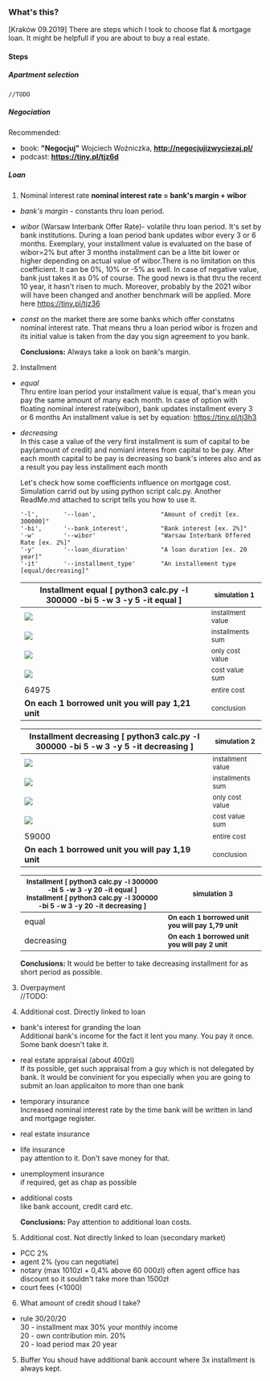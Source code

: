 ### What's this?
[Kraków 09.2019]
There are steps which I took to choose flat & mortgage loan.
It might be helpfull if you are about to buy a real estate.

#### Steps
##### Apartment selection
    //TODO 

##### Negociation
Recommended:
* book: **"Negocjuj"** Wojciech Woźniczka, **http://negocjujizwyciezaj.pl/**
* podcast: **https://tiny.pl/tjz6d**

##### Loan
1. Nominal interest rate
    **nominal interest rate = bank's margin + wibor**

  * *bank's margin* - constants thru loan period.
  * *wibor* (Warsaw Interbank Offer Rate)- volatile thru loan period.
    It's set by bank institutions. During a loan period bank updates wibor every 3 or 6 months.
    Exemplary, your installment value is evaluated on the base of wibor=2% but after 3 months installment
    can be a litte bit lower or higher depending on actual value of wibor.There is no limitation on this 
    coefficient. It can be 0%, 10% or -5% as well. In case of negative value, bank just takes it as 0% of course.
    The good news is that thru the recent 10 year, it hasn't risen to much. Moreover, probably by the 2021 wibor will have been
    changed and another benchmark will be applied. More here https://tiny.pl/tjz36
    
  * *const* on the market there are some banks which offer constatns nominal interest rate.
    That means thru a loan period wibor is frozen and its initial value is taken from the day you sign agreement to you bank.
    
    __Conclusions:__
    Always take a look on bank's margin.

2. Installment
  * *equal*<br/>
    Thru entire loan period your installment value is equal, that's mean you pay the same amount of many each month.
    In case of option with floating nominal interest rate(wibor), bank updates installment every 3 or 6 months
    An installment value is set by equation: https://tiny.pl/tj3h3
  * *decreasing*<br/>
    In this case a value of the very first installment is sum of capital to be pay(amount of credit) and nomianl interes from capital to be pay.
    After each month capital to be pay is decreasing so bank's interes also and as a result you pay less installment each month
    
    Let's check how some coefficients influence on mortgage cost.
    Simulation carrid out by using python script calc.py. 
    Another ReadMe.md attached to script tells you how to use it.
    ```
    '-l',       '--loan',                  "Amount of credit [ex. 300000]"
    '-bi',      '--bank_interest',         "Bank interest [ex. 2%]"
    '-w'        '--wibor'                  "Warsaw Interbank Offered Rate [ex. 2%]"
    '-y'        '--loan_diuration'         "A loan duration [ex. 20 year]"
    '-it'       '--installment_type'       "An installement type [equal/decreasing]"
    ```
    | Installment equal [ python3 calc.py -l 300000 -bi 5 -w 3 -y 5 -it equal ] | <sup>simulation 1</sup> |
    | ------------------------------------------------------------              | -------- |
    | ![](store/eq_installment_value.png)                                       | <sup>installment value</sup> |
    | ![](store/eq_installment_value_sum.png)                                   | <sup>installments sum</sup> |
    | ![](store/eq_costs.png)                                                   | <sup>only cost value</sup> |
    | ![](store/eq_costs_sum.png)                                               | <sup>cost value sum</sup>  |
    | 64975                                                                     | <sup>entire cost</sup>  |
    | **On each 1 borrowed unit you will pay 1,21 unit**                        | <sup>conclusion</sup>  |
    
    | Installment decreasing [ python3 calc.py -l 300000 -bi 5 -w 3 -y 5 -it decreasing ]  | <sup>simulation 2 </sup>  |
    | ------------------------------------------------------------                         | -------- |
    | ![](store/decr_installment_value.png)                                                | <sup>installment value</sup> |
    | ![](store/decr_installment_value_sum.png)                                            | <sup>installments sum</sup> |
    | ![](store/decr_costs.png)                                                            | <sup>only cost value</sup> |
    | ![](store/decr_costs_sum.png)                                                        | <sup>cost value sum</sup>  |
    | 59000                                                                                | <sup>entire cost</sup>  |
    | **On each 1 borrowed unit you will pay 1,19 unit**                                   | <sup>conclusion</sup>  |
    
    |  <sup>Installment [ python3 calc.py -l 300000 -bi 5 -w 3 -y 20 -it equal ] </sup>  <br/><sup>Installment [ python3 calc.py -l 300000 -bi 5 -w 3 -y 20 -it decreasing ] </sup> | <sup>simulation 3 </sup> |
    | ------------------------------------------------------------                         | -------- |
    | equal| <sup>**On each 1 borrowed unit you will pay 1,79 unit**</sup>                 ||
    | decreasing| <sup>**On each 1 borrowed unit you will pay 2 unit**</sup>               ||
    
    __Conclusions:__
    It would be better to take decreasing installment for as short period as possible.
    
3. Overpayment<br/>
    //TODO:

4. Additional cost. Directly linked to loan
  * bank's interest for granding the loan<br/>
    Additional bank's income for the fact it lent you many.
    You pay it once. Some bank doesn't take it.
  * real estate appraisal (about 400zl)<br/>
    If its possible, get such appraisal from a guy which is not delegated by bank.
    It would be convinient for you especially when you are going to submit an loan applicaiton to more than one bank 
  * temporary insurance<br/>
    Increased nominal interest rate by the time bank will be written in land and mortgage register.
  * real estate insurance<br/>
  * life insurance <br/>
    pay attention to it. Don't save money for that.
  * unemployment insurance<br/>
    if required, get as chap as possible
  * additional costs <br/>
    like bank account, credit card etc.
    
    __Conclusions:__
    Pay attention to additional loan costs.
    
5. Additional cost. Not directly linked to loan (secondary market)
  * PCC 2% 
  * agent 2% (you can negotiate)
  * notary (max 1010zl + 0,4% above 60 000zl)
    often agent office has discount so it souldn't take more than 1500zł 
  * court fees (<1000) 
    
6. What amount of credit shoud I take?
  * rule 30/20/20<br/>
    30 - installment max 30% your monthly income<br/>
    20 - own contribution min. 20%<br/>
    20 - load period max 20 year
    
5. Buffer
    You shoud have additional bank account where 3x installment is always kept.